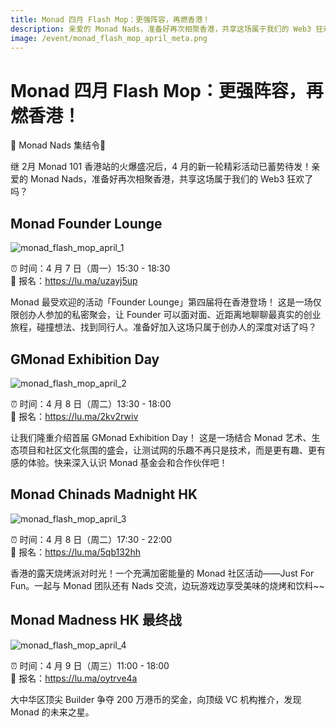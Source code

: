 ```yaml
---
title: Monad 四月 Flash Mop：更强阵容，再燃香港！
description: 亲爱的 Monad Nads，准备好再次相聚香港，共享这场属于我们的 Web3 狂欢了吗？
image: /event/monad_flash_mop_april_meta.png
---
```


# Monad 四月 Flash Mop：更强阵容，再燃香港！

<div class="flash_mop_sub_title">
💜 Monad Nads 集结令💜
</div>

继 2月 Monad 101 香港站的火爆盛况后，4 月的新一轮精彩活动已蓄势待发！亲爱的 Monad Nads，准备好再次相聚香港，共享这场属于我们的 Web3 狂欢了吗？

## Monad Founder Lounge

![monad_flash_mop_april_1](/event/monad_flash_mop_april_1.png)

⏰ 时间：4 月 7 日（周一）15:30 - 18:30   
🔗 报名：https://lu.ma/uzayj5up  

Monad 最受欢迎的活动「Founder Lounge」第四届将在香港登场！ 这是一场仅限创办人参加的私密聚会，让 Founder 可以面对面、近距离地聊聊最真实的创业旅程，碰撞想法、找到同行人。准备好加入这场只属于创办人的深度对话了吗？


## GMonad Exhibition Day 

![monad_flash_mop_april_2](/event/monad_flash_mop_april_2.png)

⏰ 时间：4 月 8 日（周二）13:30 - 18:00  
🔗 报名：https://lu.ma/2kv2rwiv  

让我们隆重介绍首届 GMonad Exhibition Day！ 这是一场结合 Monad 艺术、生态项目和社区文化氛围的盛会，让测试网的乐趣不再只是技术，而是更有趣、更有感的体验。快来深入认识 Monad 基金会和合作伙伴吧！


## Monad Chinads Madnight HK 

![monad_flash_mop_april_3](/event/monad_flash_mop_april_3.png)

⏰ 时间：4 月 8 日（周二）17:30 - 22:00  
🔗 报名：https://lu.ma/5qb132hh  

香港的露天烧烤派对时光！一个充满加密能量的 Monad 社区活动——Just For Fun。一起与 Monad 团队还有 Nads 交流，边玩游戏边享受美味的烧烤和饮料\~~


## Monad Madness HK 最终战 

![monad_flash_mop_april_4](/event/monad_flash_mop_april_4.png)

⏰ 时间：4 月 9 日（周三）11:00 - 18:00  
🔗 报名：https://lu.ma/oytrve4a  

大中华区顶尖 Builder 争夺 200 万港币的奖金，向顶级 VC 机构推介，发现 Monad 的未来之星。



